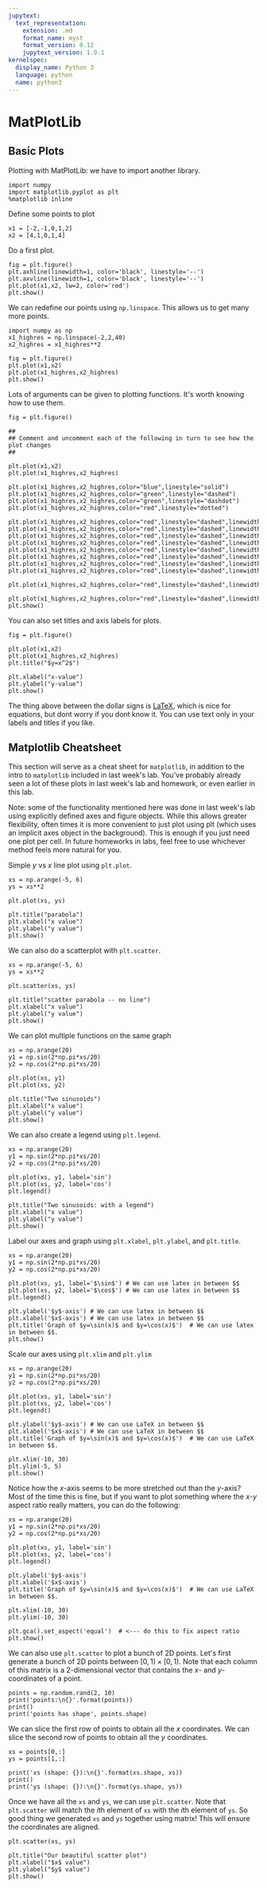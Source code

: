 ```yaml
---
jupytext:
  text_representation:
    extension: .md
    format_name: myst
    format_version: 0.12
    jupytext_version: 1.9.1
kernelspec:
  display_name: Python 3
  language: python
  name: python3
---
```




# MatPlotLib

## Basic Plots

Plotting with MatPlotLib: we have to import another library.

```{code-cell}
import numpy
import matplotlib.pyplot as plt
%matplotlib inline
```

Define some points to plot

```{code-cell}
x1 = [-2,-1,0,1,2]
x2 = [4,1,0,1,4]
```

Do a first plot.

```{code-cell}
fig = plt.figure()
plt.axhline(linewidth=1, color='black', linestyle='--')
plt.axvline(linewidth=1, color='black', linestyle='--')
plt.plot(x1,x2, lw=2, color='red')
plt.show()
```

We can redefine our points using `np.linspace`. This allows us to get many more points.

```{code-cell}
import numpy as np
x1_highres = np.linspace(-2,2,40)
x2_highres = x1_highres**2
```


```{code-cell}
fig = plt.figure()
plt.plot(x1,x2)
plt.plot(x1_highres,x2_highres)
plt.show()
```

Lots of arguments can be given to plotting functions.  It's worth knowing how to use them.

```{code-cell}
fig = plt.figure()

##
## Comment and uncomment each of the following in turn to see how the plot changes
##

plt.plot(x1,x2)
plt.plot(x1_highres,x2_highres)

plt.plot(x1_highres,x2_highres,color="blue",linestyle="solid")
plt.plot(x1_highres,x2_highres,color="green",linestyle="dashed")
plt.plot(x1_highres,x2_highres,color="green",linestyle="dashdot")
plt.plot(x1_highres,x2_highres,color="red",linestyle="dotted")

plt.plot(x1_highres,x2_highres,color="red",linestyle="dashed",linewidth=3)
plt.plot(x1_highres,x2_highres,color="red",linestyle="dashed",linewidth=1,marker='o')
plt.plot(x1_highres,x2_highres,color="red",linestyle="dashed",linewidth=1,marker=',')
plt.plot(x1_highres,x2_highres,color="red",linestyle="dashed",linewidth=1,marker='v')
plt.plot(x1_highres,x2_highres,color="red",linestyle="dashed",linewidth=1,marker='^')
plt.plot(x1_highres,x2_highres,color="red",linestyle="dashed",linewidth=1,marker='s')
plt.plot(x1_highres,x2_highres,color="red",linestyle="dashed",linewidth=1,marker='p')
plt.plot(x1_highres,x2_highres,color="red",linestyle="dashed",linewidth=1,marker='*')

plt.plot(x1_highres,x2_highres,color="red",linestyle="dashed",linewidth=3,marker='o',markerfacecolor='blue')

plt.plot(x1_highres,x2_highres,color="red",linestyle="dashed",linewidth=3,marker='o',markerfacecolor='blue',markersize=5)
plt.show()
```

You can also set titles and axis labels for plots.

```{code-cell}
fig = plt.figure()

plt.plot(x1,x2)
plt.plot(x1_highres,x2_highres)
plt.title("$y=x^2$")

plt.xlabel("x-value")
plt.ylabel("y-value")
plt.show()
```

The thing above between the dollar signs is [LaTeX](https://matplotlib.org/3.1.1/tutorials/text/usetex.html), which is nice for equations, but dont worry if you dont know it. You can use text only in your labels and titles if you like.




## Matplotlib Cheatsheet

This section will serve as a cheat sheet for `matplotlib`, in addition to the intro to `matplotlib` included in last week's lab. You've probably already seen a lot of these plots in last week's lab and homework, or even earlier in this lab.

Note: some of the functionality mentioned here was done in last week's lab using explicitly defined axes and figure objects. While this allows greater flexibility, often times it is more convenient to just plot using plt (which uses an implicit axes object in the background). This is enough if you just need one plot per cell. In future homeworks in labs, feel free to use whichever method feels more natural for you.



Simple $y$ vs $x$ line plot using `plt.plot`.

```{code-cell}
xs = np.arange(-5, 6)
ys = xs**2

plt.plot(xs, ys)

plt.title("parabola")
plt.xlabel("x value")
plt.ylabel("y value")
plt.show()
```

We can also do a scatterplot with `plt.scatter`.

```{code-cell}
xs = np.arange(-5, 6)
ys = xs**2

plt.scatter(xs, ys)

plt.title("scatter parabola -- no line")
plt.xlabel("x value")
plt.ylabel("y value")
plt.show()
```

We can plot multiple functions on the same graph

```{code-cell}
xs = np.arange(20)
y1 = np.sin(2*np.pi*xs/20)
y2 = np.cos(2*np.pi*xs/20)

plt.plot(xs, y1)
plt.plot(xs, y2)

plt.title("Two sinusoids")
plt.xlabel("x value")
plt.ylabel("y value")
plt.show()
```

We can also create a legend using `plt.legend`.

```{code-cell}
xs = np.arange(20)
y1 = np.sin(2*np.pi*xs/20)
y2 = np.cos(2*np.pi*xs/20)

plt.plot(xs, y1, label='sin')
plt.plot(xs, y2, label='cos')
plt.legend()

plt.title("Two sinusoids: with a legend")
plt.xlabel("x value")
plt.ylabel("y value")
plt.show()
```

Label our axes and graph using `plt.xlabel`, `plt.ylabel`, and `plt.title`.

```{code-cell}
xs = np.arange(20)
y1 = np.sin(2*np.pi*xs/20)
y2 = np.cos(2*np.pi*xs/20)

plt.plot(xs, y1, label='$\sin$') # We can use latex in between $$
plt.plot(xs, y2, label='$\cos$') # We can use latex in between $$
plt.legend()

plt.ylabel('$y$-axis') # We can use latex in between $$
plt.xlabel('$x$-axis') # We can use latex in between $$
plt.title('Graph of $y=\sin(x)$ and $y=\cos(x)$')  # We can use latex in between $$.
plt.show()
```

Scale our axes using `plt.xlim` and `plt.ylim`

```{code-cell}
xs = np.arange(20)
y1 = np.sin(2*np.pi*xs/20)
y2 = np.cos(2*np.pi*xs/20)

plt.plot(xs, y1, label='sin')
plt.plot(xs, y2, label='cos')
plt.legend()

plt.ylabel('$y$-axis') # We can use LaTeX in between $$
plt.xlabel('$x$-axis') # We can use LaTeX in between $$
plt.title('Graph of $y=\sin(x)$ and $y=\cos(x)$')  # We can use LaTeX in between $$.

plt.xlim(-10, 30)
plt.ylim(-5, 5)
plt.show()
```

Notice how the $x$-axis seems to be more stretched out than the $y$-axis? Most of the time this is fine, but if you want to plot something where the $x$-$y$ aspect ratio really matters, you can do the following:

```{code-cell}
xs = np.arange(20)
y1 = np.sin(2*np.pi*xs/20)
y2 = np.cos(2*np.pi*xs/20)

plt.plot(xs, y1, label='sin')
plt.plot(xs, y2, label='cos')
plt.legend()

plt.ylabel('$y$-axis')
plt.xlabel('$x$-axis')
plt.title('Graph of $y=\sin(x)$ and $y=\cos(x)$')  # We can use LaTeX in between $$.

plt.xlim(-10, 30)
plt.ylim(-10, 30)

plt.gca().set_aspect('equal')  # <--- do this to fix aspect ratio
plt.show()
```

We can also use `plt.scatter` to plot a bunch of 2D points. Let's first generate a bunch of 2D points between $[0, 1) \times [0, 1)$. Note that each column of this matrix is a 2-dimensional vector that contains the $x$- and $y$-coordinates of a point.

```{code-cell}
points = np.random.rand(2, 10)
print('points:\n{}'.format(points))
print()
print('points has shape', points.shape)
```

We can slice the first row of points to obtain all the $x$ coordinates. We can slice the second row of points to obtain all the $y$ coordinates.

```{code-cell}
xs = points[0,:]
ys = points[1,:]

print('xs (shape: {}):\n{}'.format(xs.shape, xs))
print()
print('ys (shape: {}):\n{}'.format(ys.shape, ys))
```

Once we have all the `xs` and `ys`, we can use `plt.scatter`. Note that `plt.scatter` will match the $i$th element of `xs` with the $i$th element of `ys`. So good thing we generated `xs` and `ys` together using matrix! This will ensure the coordinates are aligned.

```{code-cell}
plt.scatter(xs, ys)

plt.title("Our beautiful scatter plot")
plt.xlabel("$x$ value")
plt.ylabel("$y$ value")
plt.show()
```
